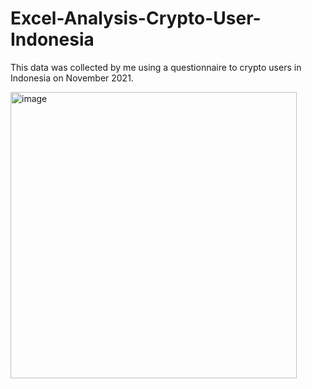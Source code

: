 # Excel-Analysis-Crypto-User-Indonesia
This data was collected by me using a questionnaire to crypto users in Indonesia on November 2021.

<img width="458" alt="image" src="https://user-images.githubusercontent.com/113056368/189278823-ad811411-d32b-4335-83eb-b840773df4fe.png">

